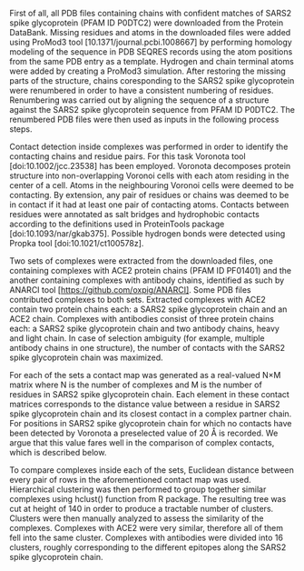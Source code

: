 First of all, all PDB files containing chains with confident matches of SARS2 spike glycoprotein (PFAM ID P0DTC2) were downloaded from the Protein DataBank.
Missing residues and atoms in the downloaded files were added using ProMod3 tool [10.1371/journal.pcbi.1008667] by performing homology modeling of the sequence in PDB SEQRES records using the atom positions from the same PDB entry as a template.
Hydrogen and chain terminal atoms were added by creating a ProMod3 simulation.
After restoring the missing parts of the structure, chains coresponding to the SARS2 spike glycoprotein were renumbered in order to have a consistent numbering of residues.
Renumbering was carried out by aligning the sequence of a structure against the SARS2 spike glycoprotein sequence from PFAM ID P0DTC2.
The renumbered PDB files were then used as inputs in the following process steps.

Contact detection inside complexes was performed in order to identify the contacting chains and residue pairs.
For this task Voronota tool [doi:10.1002/jcc.23538] has been employed.
Voronota decomposes protein structure into non-overlapping Voronoi cells with each atom residing in the center of a cell.
Atoms in the neighbouring Voronoi cells were deemed to be contacting.
By extension, any pair of residues or chains was deemed to be in contact if it had at least one pair of contacting atoms.
Contacts between residues were annotated as salt bridges and hydrophobic contacts according to the definitions used in ProteinTools package [doi:10.1093/nar/gkab375].
Possible hydrogen bonds were detected using Propka tool [doi:10.1021/ct100578z].

Two sets of complexes were extracted from the downloaded files, one containing complexes with ACE2 protein chains (PFAM ID PF01401) and the another containing complexes with antibody chains, identified as such by ANARCI tool [https://github.com/oxpig/ANARCI].
Some PDB files contributed complexes to both sets.
Extracted complexes with ACE2 contain two protein chains each: a SARS2 spike glycoprotein chain and an ACE2 chain.
Complexes with antibodies consist of three protein chains each: a SARS2 spike glycoprotein chain and two antibody chains, heavy and light chain.
In case of selection ambiguity (for example, multiple antibody chains in one structure), the number of contacts with the SARS2 spike glycoprotein chain was maximized.

For each of the sets a contact map was generated as a real-valued N×M matrix where N is the number of complexes and M is the number of residues in SARS2 spike glycoprotein chain.
Each element in these contact matrices corresponds to the distance value between a residue in SARS2 spike glycoprotein chain and its closest contact in a complex partner chain.
For positions in SARS2 spike glycoprotein chain for which no contacts have been detected by Voronota a preselected value of 20 Å is recorded.
We argue that this value fares well in the comparison of complex contacts, which is described below.

To compare complexes inside each of the sets, Euclidean distance between every pair of rows in the aforementioned contact map was used.
Hierarchical clustering was then performed to group together similar complexes using hclust() function from R package.
The resulting tree was cut at height of 140 in order to produce a tractable number of clusters.
Clusters were then manually analyzed to assess the similarity of the complexes.
Complexes with ACE2 were very similar, therefore all of them fell into the same cluster.
Complexes with antibodies were divided into 16 clusters, roughly corresponding to the different epitopes along the SARS2 spike glycoprotein chain.
